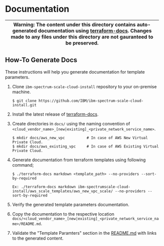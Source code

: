 # Documentation 

| Warning: The content under this directory contains auto-generated documentation using [terraform-docs](https://github.com/segmentio/terraform-docs).  Changes made to any files under this directory are not gauranteed to be preserved. |
|---|

## How-To Generate Docs

These instructions will help you generate documentation for template parameters.

1. Clone `ibm-spectrum-scale-cloud-install` repository to your on-premise machine.
   
    ```
    $ git clone https://github.com/IBM/ibm-spectrum-scale-cloud-install.git
    ```

2. Install the latest release of [terraform-docs](https://github.com/segmentio/terraform-docs/releases).

3. Create directories in `docs/` using the naming convention of `<cloud_vendor_name>_[new|existing]_<private_network_service_name>`.

    ```
    $ mkdir docs/aws_new_vpc          # In case of AWS New Virtual Private Cloud.
    $ mkdir docs/aws_existing_vpc     # In case of AWS Existing Virtual Private Cloud.
    ```

4. Generate documentation from terraform templates using following command;

   ```
   $ ./terraform-docs markdown <template_path> --no-providers --sort-by-required
   ```
   ```
   Ex: ./terraform-docs markdown ibm-spectrumscale-cloud-install/aws_scale_templates/aws_new_vpc_scale/ --no-providers --sort-by-required 
   ```

5. Verify the generated template parameters documentation.

6. Copy the documentation to the respective location `docs/<cloud_vendor_name>_[new|existing]_<private_network_service_name>/README.md`.

7. Validate the "Template Paramters" section in the [README.md](../README.md) with links to the generated content. 
